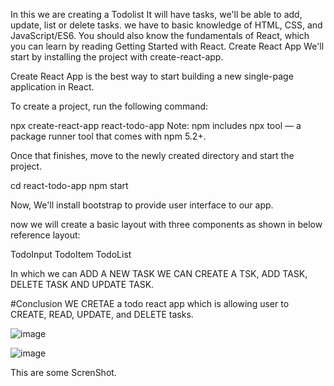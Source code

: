 In this we are creating a Todolist
It will have tasks, we'll be able to add, update, list or delete tasks.
we have to basic knowledge of HTML, CSS, and JavaScript/ES6. You should also know the fundamentals of React, which you can learn by reading Getting Started with React.
Create React App
We'll start by installing the project with create-react-app.

Create React App is the best way to start building a new single-page application in React.

To create a project, run the following command:

npx create-react-app react-todo-app
Note: npm includes npx tool — a package runner tool that comes with npm 5.2+.

Once that finishes, move to the newly created directory and start the project.

cd react-todo-app
npm start

Now, We'll install bootstrap to provide user interface to our app.

now we will create a basic layout with three components as shown in below reference layout:

TodoInput
TodoItem
TodoList

In which we can ADD A NEW TASK
WE CAN CREATE A TSK, ADD TASK, DELETE TASK AND UPDATE TASK.


#Conclusion
WE CRETAE a todo react app which is allowing user to CREATE, READ, UPDATE, and DELETE tasks.

![image](https://github.com/user-attachments/assets/d6d816e4-5c4c-4c9a-a330-661ddf057d1d)


![image](https://github.com/user-attachments/assets/d0f30369-2fe1-4095-a461-c581c83ceca5)


This are some ScrenShot.

